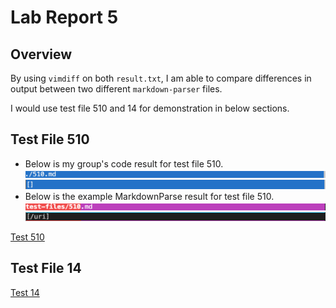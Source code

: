 # Lab Report 5

## Overview
By using `vimdiff` on both `result.txt`, I am able to compare differences in output between two different `markdown-parser` files.

I would use test file 510 and 14 for demonstration in below sections.

## Test File 510
- Below is my group's code result for test file 510.
![Image](Test510(1).png)
![Image](Test510(2).png)
- Below is the example MarkdownParse result for test file 510.
![Image](Test510(3).png)
![Image](Test510(4).png)

[Test 510](https://github.com/nidhidhamnani/markdown-parser/blob/main/test-files/510.md)

## Test File 14
[Test 14](https://github.com/nidhidhamnani/markdown-parser/blob/main/test-files/14.md)